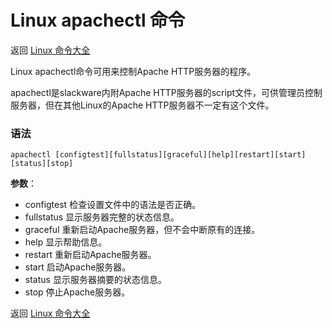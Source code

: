 # Linux apachectl 命令

返回 [Linux 命令大全](https://ahuang007.github.com/Linux-Command)

Linux apachectl命令可用来控制Apache HTTP服务器的程序。

apachectl是slackware内附Apache HTTP服务器的script文件，可供管理员控制服务器，但在其他Linux的Apache HTTP服务器不一定有这个文件。

### 语法

```
apachectl [configtest][fullstatus][graceful][help][restart][start][status][stop]
```

**参数**：

- configtest 检查设置文件中的语法是否正确。
- fullstatus 显示服务器完整的状态信息。
- graceful 重新启动Apache服务器，但不会中断原有的连接。
- help 显示帮助信息。
- restart 重新启动Apache服务器。
- start 启动Apache服务器。
- status 显示服务器摘要的状态信息。
- stop 停止Apache服务器。

返回 [Linux 命令大全](https://ahuang007.github.com/Linux-Command)